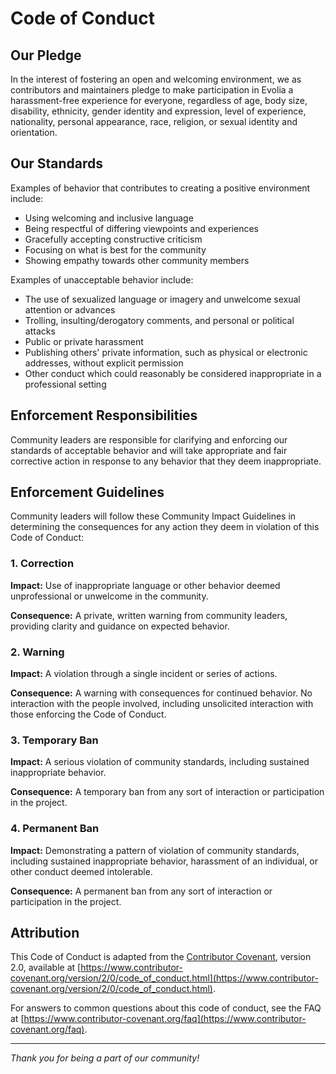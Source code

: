 # Code of Conduct

## Our Pledge

In the interest of fostering an open and welcoming environment, we as contributors and maintainers pledge to make participation in Evolia a harassment-free experience for everyone, regardless of age, body size, disability, ethnicity, gender identity and expression, level of experience, nationality, personal appearance, race, religion, or sexual identity and orientation.

## Our Standards

Examples of behavior that contributes to creating a positive environment include:

- Using welcoming and inclusive language
- Being respectful of differing viewpoints and experiences
- Gracefully accepting constructive criticism
- Focusing on what is best for the community
- Showing empathy towards other community members

Examples of unacceptable behavior include:

- The use of sexualized language or imagery and unwelcome sexual attention or advances
- Trolling, insulting/derogatory comments, and personal or political attacks
- Public or private harassment
- Publishing others' private information, such as physical or electronic addresses, without explicit permission
- Other conduct which could reasonably be considered inappropriate in a professional setting

## Enforcement Responsibilities

Community leaders are responsible for clarifying and enforcing our standards of acceptable behavior and will take appropriate and fair corrective action in response to any behavior that they deem inappropriate.

## Enforcement Guidelines

Community leaders will follow these Community Impact Guidelines in determining the consequences for any action they deem in violation of this Code of Conduct:

### 1. Correction

**Impact:** Use of inappropriate language or other behavior deemed unprofessional or unwelcome in the community.

**Consequence:** A private, written warning from community leaders, providing clarity and guidance on expected behavior.

### 2. Warning

**Impact:** A violation through a single incident or series of actions.

**Consequence:** A warning with consequences for continued behavior. No interaction with the people involved, including unsolicited interaction with those enforcing the Code of Conduct.

### 3. Temporary Ban

**Impact:** A serious violation of community standards, including sustained inappropriate behavior.

**Consequence:** A temporary ban from any sort of interaction or participation in the project.

### 4. Permanent Ban

**Impact:** Demonstrating a pattern of violation of community standards, including sustained inappropriate behavior, harassment of an individual, or other conduct deemed intolerable.

**Consequence:** A permanent ban from any sort of interaction or participation in the project.

## Attribution

This Code of Conduct is adapted from the [Contributor Covenant](https://www.contributor-covenant.org), version 2.0, available at [https://www.contributor-covenant.org/version/2/0/code_of_conduct.html](https://www.contributor-covenant.org/version/2/0/code_of_conduct.html).

For answers to common questions about this code of conduct, see the FAQ at [https://www.contributor-covenant.org/faq](https://www.contributor-covenant.org/faq).

---

*Thank you for being a part of our community!*
